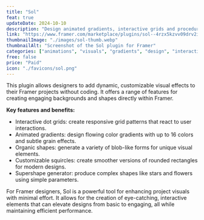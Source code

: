 ```yaml
---
title: "Sol"
feat: true
updateDate: 2024-10-10
description: "Design animated gradients, interactive grids and procedural shapes, all straight in Framer."
link: "https://www.framer.com/marketplace/plugins/sol--4rzx5kzvv09drv2icaxp9d732/?via=julesvcode"
thumbnailImage: "./images/sol-thumb.webp"
thumbnailAlt: "Screenshot of the Sol plugin for Framer"
categories: ["animations", "visuals", "gradients", "design", "interactions", "paid"]
free: false
price: "Paid"
icon: "./favicons/sol.png"
---
```


This plugin allows designers to add dynamic, customizable visual effects to their Framer projects without coding. It offers a range of features for creating engaging backgrounds and shapes directly within Framer.

<b>Key features and benefits:</b>

- Interactive dot grids: create responsive grid patterns that react to user interactions.
- Animated gradients: design flowing color gradients with up to 16 colors and subtle grain effects.
- Organic shapes: generate a variety of blob-like forms for unique visual elements.
- Customizable squircles: create smoother versions of rounded rectangles for modern designs.
- Supershape generator: produce complex shapes like stars and flowers using simple parameters.

For Framer designers, Sol is a powerful tool for enhancing project visuals with minimal effort. It allows for the creation of eye-catching, interactive elements that can elevate designs from basic to engaging, all while maintaining efficient performance.